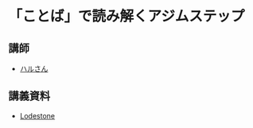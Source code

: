 # 「ことば」で読み解くアジムステップ
## 講師
- [ハルさん](https://twitter.com/KharOronir)

## 講義資料
- [Lodestone](https://jp.finalfantasyxiv.com/lodestone/character/19710305/blog/4203924/)